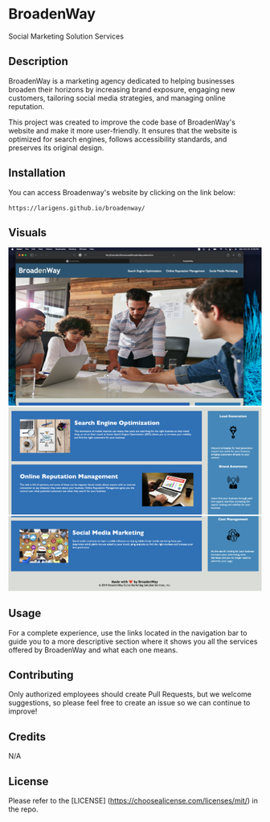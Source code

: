 # BroadenWay
Social Marketing Solution Services

## Description

BroadenWay is a marketing agency dedicated to helping businesses broaden their horizons by increasing brand exposure, engaging new customers, tailoring social media strategies, and managing online reputation.

This project was created to improve the code base of BroadenWay's website and make it more user-friendly. It ensures that the website is optimized for search engines, follows accessibility standards, and preserves its original design.

## Installation

You can access Broadenway's website by clicking on the link below:

```
https://larigens.github.io/broadenway/
```

## Visuals

![screenshot of the webpage](assets/images/screenshot.png)
![screenshot of the webpage](assets/images/screenshot2.png)
![screenshot of the webpage](assets/images/screenshot3.png)

## Usage

For a complete experience, use the links located in the navigation bar to guide you to a more descriptive section where it shows you all the services offered by BroadenWay and what each one means.

## Contributing

Only authorized employees should create Pull Requests, but we welcome suggestions, so please feel free to create an issue so we can continue to improve!

## Credits

N/A

## License

Please refer to the [LICENSE] (https://choosealicense.com/licenses/mit/) in the repo.





